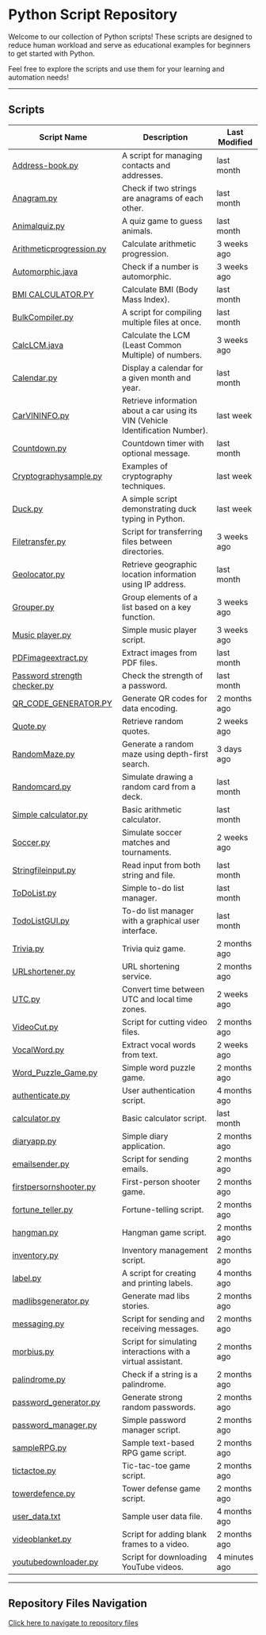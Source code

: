 
# Python Script Repository

Welcome to our collection of Python scripts! These scripts are designed to reduce human workload and serve as educational examples for beginners to get started with Python.

Feel free to explore the scripts and use them for your learning and automation needs!

---

## Scripts

| Script Name | Description | Last Modified |
|-------------|-------------|---------------|
| [Address-book.py](Address-book.py) | A script for managing contacts and addresses. | last month |
| [Anagram.py](Anagram.py) | Check if two strings are anagrams of each other. | last month |
| [Animalquiz.py](Animalquiz.py) | A quiz game to guess animals. | last month |
| [Arithmeticprogression.py](Arithmeticprogression.py) | Calculate arithmetic progression. | 3 weeks ago |
| [Automorphic.java](Automorphic.java) | Check if a number is automorphic. | 3 weeks ago |
| [BMI CALCULATOR.PY](BMI%20CALCULATOR.PY) | Calculate BMI (Body Mass Index). | last month |
| [BulkCompiler.py](BulkCompiler.py) | A script for compiling multiple files at once. | last month |
| [CalcLCM.java](CalcLCM.java) | Calculate the LCM (Least Common Multiple) of numbers. | 3 weeks ago |
| [Calendar.py](Calendar.py) | Display a calendar for a given month and year. | last month |
| [CarVININFO.py](CarVININFO.py) | Retrieve information about a car using its VIN (Vehicle Identification Number). | last week |
| [Countdown.py](Countdown.py) | Countdown timer with optional message. | last month |
| [Cryptographysample.py](Cryptographysample.py) | Examples of cryptography techniques. | last week |
| [Duck.py](Duck.py) | A simple script demonstrating duck typing in Python. | last week |
| [Filetransfer.py](Filetransfer.py) | Script for transferring files between directories. | 3 weeks ago |
| [Geolocator.py](Geolocator.py) | Retrieve geographic location information using IP address. | last month |
| [Grouper.py](Grouper.py) | Group elements of a list based on a key function. | 3 weeks ago |
| [Music player.py](Music%20player.py) | Simple music player script. | 3 weeks ago |
| [PDFimageextract.py](PDFimageextract.py) | Extract images from PDF files. | last month |
| [Password strength checker.py](Password%20strength%20checker.py) | Check the strength of a password. | last month |
| [QR_CODE_GENERATOR.PY](QR_CODE_GENERATOR.PY) | Generate QR codes for data encoding. | 2 months ago |
| [Quote.py](Quote.py) | Retrieve random quotes. | 2 weeks ago |
| [RandomMaze.py](RandomMaze.py) | Generate a random maze using depth-first search. | 3 days ago |
| [Randomcard.py](Randomcard.py) | Simulate drawing a random card from a deck. | last month |
| [Simple calculator.py](Simple%20calculator.py) | Basic arithmetic calculator. | last month |
| [Soccer.py](Soccer.py) | Simulate soccer matches and tournaments. | 2 weeks ago |
| [Stringfileinput.py](Stringfileinput.py) | Read input from both string and file. | last month |
| [ToDoList.py](ToDoList.py) | Simple to-do list manager. | last month |
| [TodoListGUI.py](TodoListGUI.py) | To-do list manager with a graphical user interface. | last month |
| [Trivia.py](Trivia.py) | Trivia quiz game. | 2 months ago |
| [URLshortener.py](URLshortener.py) | URL shortening service. | 2 months ago |
| [UTC.py](UTC.py) | Convert time between UTC and local time zones. | 2 weeks ago |
| [VideoCut.py](VideoCut.py) | Script for cutting video files. | 2 months ago |
| [VocalWord.py](VocalWord.py) | Extract vocal words from text. | 2 weeks ago |
| [Word_Puzzle_Game.py](Word_Puzzle_Game.py) | Simple word puzzle game. | 2 months ago |
| [authenticate.py](authenticate.py) | User authentication script. | 4 months ago |
| [calculator.py](calculator.py) | Basic calculator script. | last month |
| [diaryapp.py](diaryapp.py) | Simple diary application. | 2 months ago |
| [emailsender.py](emailsender.py) | Script for sending emails. | 2 months ago |
| [firstpersornshooter.py](firstpersornshooter.py) | First-person shooter game. | 2 months ago |
| [fortune_teller.py](fortune_teller.py) | Fortune-telling script. | 2 months ago |
| [hangman.py](hangman.py) | Hangman game script. | 2 months ago |
| [inventory.py](inventory.py) | Inventory management script. | 2 months ago |
| [label.py](label.py) | A script for creating and printing labels. | 4 months ago |
| [madlibsgenerator.py](madlibsgenerator.py) | Generate mad libs stories. | 2 months ago |
| [messaging.py](messaging.py) | Script for sending and receiving messages. | 2 months ago |
| [morbius.py](morbius.py) | Script for simulating interactions with a virtual assistant. | 2 months ago |
| [palindrome.py](palindrome.py) | Check if a string is a palindrome. | 2 months ago |
| [password_generator.py](password_generator.py) | Generate strong random passwords. | 2 months ago |
| [password_manager.py](password_manager.py) | Simple password manager script. | 2 months ago |
| [sampleRPG.py](sampleRPG.py) | Sample text-based RPG game script. | 2 months ago |
| [tictactoe.py](tictactoe.py) | Tic-tac-toe game script. | 2 months ago |
| [towerdefence.py](towerdefence.py) | Tower defense game script. | 2 months ago |
| [user_data.txt](user_data.txt) | Sample user data file. | 4 months ago |
| [videoblanket.py](videoblanket.py) | Script for adding blank frames to a video. | 2 months ago |
| [youtubedownloader.py](youtubedownloader.py) | Script for downloading YouTube videos. | 4 minutes ago |

---

## Repository Files Navigation

[Click here to navigate to repository files](#)
